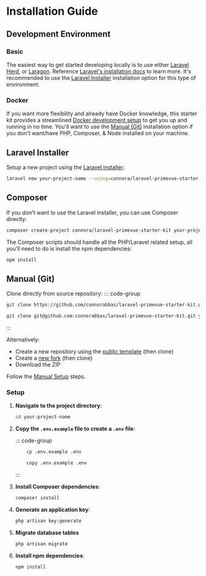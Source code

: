 # Installation Guide

## Development Environment

### Basic

The easiest way to get started developing locally is to use either [Laravel Herd](https://herd.laravel.com/windows), or [Laragon](https://laragon.org/). Reference [Laravel's installation docs](https://laravel.com/docs/master/installation#creating-a-laravel-project) to learn more. It's recommended to use the [Laravel Installer](#laravel-installer) installation option for this type of environment.

### Docker

If you want more flexibility and already have Docker knowledge, this starter kit provides a streamlined [Docker development setup](/get-started/docker) to get you up and running in no time. You'll want to use the [Manual (Git)](#manual-git) installation option if you don't want/have PHP, Composer, & Node installed on your machine.

## Laravel Installer

Setup a new project using the [Laravel installer](https://laravel.com/docs/master/installation#installing-php):

```bash
laravel new your-project-name --using=connora/laravel-primevue-starter-kit
```

## Composer

If you don't want to use the Laravel installer, you can use Composer directly:

```bash
composer create-project connora/laravel-primevue-starter-kit your-project-name
```

The Composer scripts should handle all the PHP/Laravel related setup, all you'll need to do is install the npm dependencies:
```bash
npm install
```

## Manual (Git)

Clone directly from source repository:
::: code-group

```bash [HTTPS]
git clone https://github.com/connorabbas/laravel-primevue-starter-kit.git your-project-name
```

```bash [SSH]
git clone git@github.com:connorabbas/laravel-primevue-starter-kit.git your-project-name
```

:::

Alternatively:

-   Create a new repository using the [public template](https://github.com/new?template_name=laravel-primevue-starter-kit&template_owner=connorabbas) (then clone)
-   Create a [new fork](https://github.com/connorabbas/laravel-primevue-starter-kit/fork) (then clone)
-   Download the ZIP

Follow the [Manual Setup](#manual-setup) steps.

### Setup

1. **Navigate to the project directory**:

    ```bash
    cd your-project-name
    ```

2. **Copy the `.env.example` file to create a `.env` file**:

    ::: code-group

    ```bash [Unix/Mac]
        cp .env.example .env
    ```

    ```bash [Windows]
        copy .env.example .env
    ```

    :::

3. **Install Composer dependencies**:

    ```bash
    composer install
    ```

4. **Generate an application key**:

    ```bash
    php artisan key:generate
    ```

5. **Migrate database tables**

    ```bash
    php artisan migrate
    ```

6. **Install npm dependencies**:

    ```bash
    npm install
    ```
